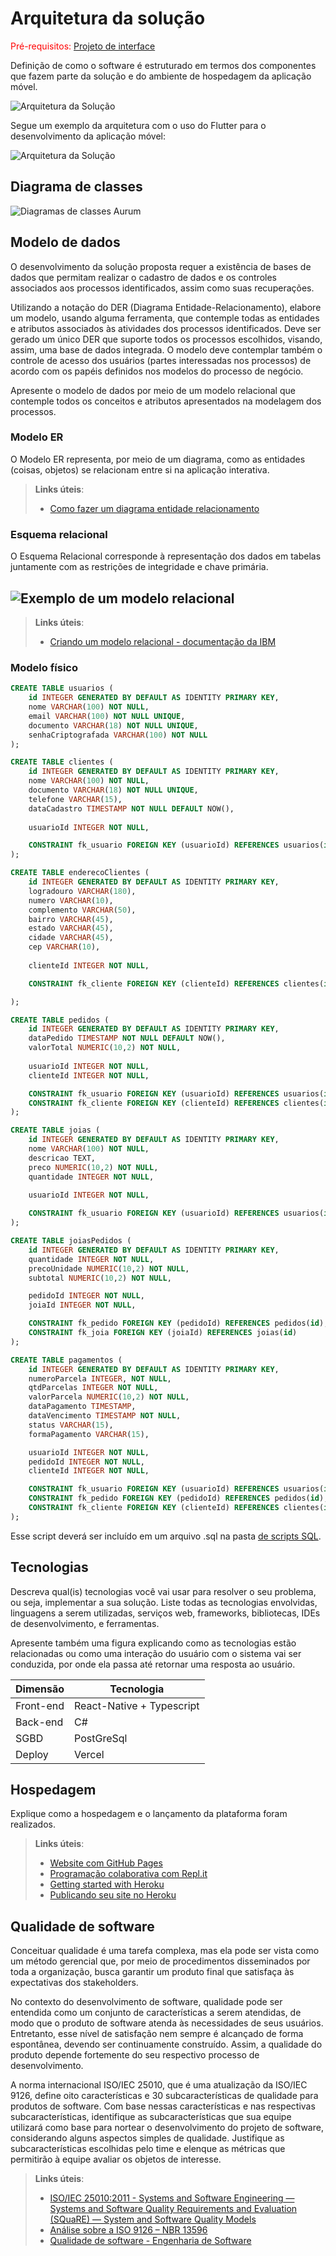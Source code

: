 # Arquitetura da solução

<span style="color:red">Pré-requisitos: <a href="05-Projeto-interface.md"> Projeto de interface</a></span>

Definição de como o software é estruturado em termos dos componentes que fazem parte da solução e do ambiente de hospedagem da aplicação móvel.

![Arquitetura da Solução](images/arquitetura.png)

Segue um exemplo da arquitetura com o uso do Flutter para o desenvolvimento da aplicação móvel:

![Arquitetura da Solução](images/flutter.png)


## Diagrama de classes

![Diagramas de classes Aurum](images/diagrama-classes-aurum)


##  Modelo de dados

O desenvolvimento da solução proposta requer a existência de bases de dados que permitam realizar o cadastro de dados e os controles associados aos processos identificados, assim como suas recuperações.

Utilizando a notação do DER (Diagrama Entidade-Relacionamento), elabore um modelo, usando alguma ferramenta, que contemple todas as entidades e atributos associados às atividades dos processos identificados. Deve ser gerado um único DER que suporte todos os processos escolhidos, visando, assim, uma base de dados integrada. O modelo deve contemplar também o controle de acesso dos usuários (partes interessadas nos processos) de acordo com os papéis definidos nos modelos do processo de negócio.

Apresente o modelo de dados por meio de um modelo relacional que contemple todos os conceitos e atributos apresentados na modelagem dos processos.

### Modelo ER

O Modelo ER representa, por meio de um diagrama, como as entidades (coisas, objetos) se relacionam entre si na aplicação interativa.

> **Links úteis**:
> - [Como fazer um diagrama entidade relacionamento](https://www.lucidchart.com/pages/pt/como-fazer-um-diagrama-entidade-relacionamento)

### Esquema relacional

O Esquema Relacional corresponde à representação dos dados em tabelas juntamente com as restrições de integridade e chave primária.
 

![Exemplo de um modelo relacional](images/modelo_relacional.png "Exemplo de modelo relacional.")
---

> **Links úteis**:
> - [Criando um modelo relacional - documentação da IBM](https://www.ibm.com/docs/pt-br/cognos-analytics/12.0.0?topic=designer-creating-relational-model)

### Modelo físico

```sql
CREATE TABLE usuarios (
	id INTEGER GENERATED BY DEFAULT AS IDENTITY PRIMARY KEY,
	nome VARCHAR(100) NOT NULL,
	email VARCHAR(100) NOT NULL UNIQUE,
	documento VARCHAR(18) NOT NULL UNIQUE,
	senhaCriptografada VARCHAR(100) NOT NULL
);

CREATE TABLE clientes ( 
	id INTEGER GENERATED BY DEFAULT AS IDENTITY PRIMARY KEY,
	nome VARCHAR(100) NOT NULL,
	documento VARCHAR(18) NOT NULL UNIQUE,
	telefone VARCHAR(15),
	dataCadastro TIMESTAMP NOT NULL DEFAULT NOW(),
	
	usuarioId INTEGER NOT NULL,

	CONSTRAINT fk_usuario FOREIGN KEY (usuarioId) REFERENCES usuarios(id)
);

CREATE TABLE enderecoClientes (
	id INTEGER GENERATED BY DEFAULT AS IDENTITY PRIMARY KEY,
	logradouro VARCHAR(180),
    numero VARCHAR(10),
    complemento VARCHAR(50),
    bairro VARCHAR(45),
	estado VARCHAR(45),
    cidade VARCHAR(45),
    cep VARCHAR(10),
	
	clienteId INTEGER NOT NULL,

	CONSTRAINT fk_cliente FOREIGN KEY (clienteId) REFERENCES clientes(id)

);

CREATE TABLE pedidos ( 
	id INTEGER GENERATED BY DEFAULT AS IDENTITY PRIMARY KEY,
	dataPedido TIMESTAMP NOT NULL DEFAULT NOW(),
	valorTotal NUMERIC(10,2) NOT NULL,
	
	usuarioId INTEGER NOT NULL,
	clienteId INTEGER NOT NULL,

	CONSTRAINT fk_usuario FOREIGN KEY (usuarioId) REFERENCES usuarios(id),
	CONSTRAINT fk_cliente FOREIGN KEY (clienteId) REFERENCES clientes(id)
);

CREATE TABLE joias ( 
	id INTEGER GENERATED BY DEFAULT AS IDENTITY PRIMARY KEY,
	nome VARCHAR(100) NOT NULL,
	descricao TEXT,
	preco NUMERIC(10,2) NOT NULL,
	quantidade INTEGER NOT NULL,
	
	usuarioId INTEGER NOT NULL,

	CONSTRAINT fk_usuario FOREIGN KEY (usuarioId) REFERENCES usuarios(id)
);

CREATE TABLE joiasPedidos ( 
	id INTEGER GENERATED BY DEFAULT AS IDENTITY PRIMARY KEY,
	quantidade INTEGER NOT NULL,
	precoUnidade NUMERIC(10,2) NOT NULL,
	subtotal NUMERIC(10,2) NOT NULL,

	pedidoId INTEGER NOT NULL,
	joiaId INTEGER NOT NULL,	

	CONSTRAINT fk_pedido FOREIGN KEY (pedidoId) REFERENCES pedidos(id),
	CONSTRAINT fk_joia FOREIGN KEY (joiaId) REFERENCES joias(id)
);

CREATE TABLE pagamentos ( 
	id INTEGER GENERATED BY DEFAULT AS IDENTITY PRIMARY KEY,
	numeroParcela INTEGER, NOT NULL,
	qtdParcelas INTEGER NOT NULL,
	valorParcela NUMERIC(10,2) NOT NULL,
	dataPagamento TIMESTAMP,
	dataVencimento TIMESTAMP NOT NULL,
	status VARCHAR(15),
	formaPagamento VARCHAR(15),

	usuarioId INTEGER NOT NULL,	
	pedidoId INTEGER NOT NULL,
	clienteId INTEGER NOT NULL,

	CONSTRAINT fk_usuario FOREIGN KEY (usuarioId) REFERENCES usuarios(id),
	CONSTRAINT fk_pedido FOREIGN KEY (pedidoId) REFERENCES pedidos(id),
	CONSTRAINT fk_cliente FOREIGN KEY (clienteId) REFERENCES clientes(id)
);

```
Esse script deverá ser incluído em um arquivo .sql na pasta [de scripts SQL](../src/db).


## Tecnologias

Descreva qual(is) tecnologias você vai usar para resolver o seu problema, ou seja, implementar a sua solução. Liste todas as tecnologias envolvidas, linguagens a serem utilizadas, serviços web, frameworks, bibliotecas, IDEs de desenvolvimento, e ferramentas.

Apresente também uma figura explicando como as tecnologias estão relacionadas ou como uma interação do usuário com o sistema vai ser conduzida, por onde ela passa até retornar uma resposta ao usuário.


| **Dimensão**   | **Tecnologia**  |
| ---            | ---             |
| Front-end      |  React-Native + Typescript |
| Back-end       | C#     |
| SGBD           | PostGreSql          |
| Deploy         | Vercel          |


## Hospedagem

Explique como a hospedagem e o lançamento da plataforma foram realizados.

> **Links úteis**:
> - [Website com GitHub Pages](https://pages.github.com/)
> - [Programação colaborativa com Repl.it](https://repl.it/)
> - [Getting started with Heroku](https://devcenter.heroku.com/start)
> - [Publicando seu site no Heroku](http://pythonclub.com.br/publicando-seu-hello-world-no-heroku.html)

## Qualidade de software

Conceituar qualidade é uma tarefa complexa, mas ela pode ser vista como um método gerencial que, por meio de procedimentos disseminados por toda a organização, busca garantir um produto final que satisfaça às expectativas dos stakeholders.

No contexto do desenvolvimento de software, qualidade pode ser entendida como um conjunto de características a serem atendidas, de modo que o produto de software atenda às necessidades de seus usuários. Entretanto, esse nível de satisfação nem sempre é alcançado de forma espontânea, devendo ser continuamente construído. Assim, a qualidade do produto depende fortemente do seu respectivo processo de desenvolvimento.

A norma internacional ISO/IEC 25010, que é uma atualização da ISO/IEC 9126, define oito características e 30 subcaracterísticas de qualidade para produtos de software. Com base nessas características e nas respectivas subcaracterísticas, identifique as subcaracterísticas que sua equipe utilizará como base para nortear o desenvolvimento do projeto de software, considerando alguns aspectos simples de qualidade. Justifique as subcaracterísticas escolhidas pelo time e elenque as métricas que permitirão à equipe avaliar os objetos de interesse.

> **Links úteis**:
> - [ISO/IEC 25010:2011 - Systems and Software Engineering — Systems and Software Quality Requirements and Evaluation (SQuaRE) — System and Software Quality Models](https://www.iso.org/standard/35733.html/)
> - [Análise sobre a ISO 9126 – NBR 13596](https://www.tiespecialistas.com.br/analise-sobre-iso-9126-nbr-13596/)
> - [Qualidade de software - Engenharia de Software](https://www.devmedia.com.br/qualidade-de-software-engenharia-de-software-29/18209)

